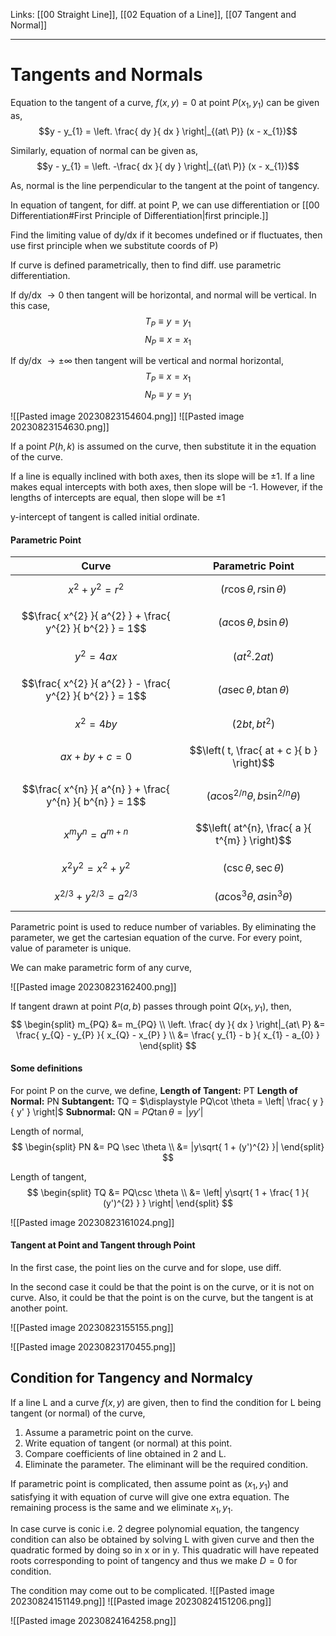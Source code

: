 Links: [[00 Straight Line]], [[02 Equation of a Line]], [[07 Tangent and Normal]]
___
# Tangents and Normals
Equation to the tangent of a curve, $f(x,y) = 0$ at point  $P(x_{1},y_{1})$ can be given as,
$$y - y_{1} = \left. \frac{ dy }{ dx } \right|_{(at\ P)}  (x - x_{1})$$

Similarly, equation of normal can be given as,
$$y - y_{1} = \left. -\frac{ dx }{ dy } \right|_{(at\ P)}  (x - x_{1})$$

As, normal is the line perpendicular to the tangent at the point of tangency.

In equation of tangent, for diff. at point P, we can use differentiation or [[00 Differentiation#First Principle of Differentiation|first principle.]]

Find the limiting value of dy/dx if it becomes undefined or if fluctuates, then use first principle when we substitute coords of P) 

If curve is defined parametrically, then to find diff. use parametric differentiation.

If dy/dx $\to 0$ then tangent will be horizontal, and normal will be vertical. In this case,
$$T_{P} \equiv y = y_{1}$$
$$N_{P} \equiv x = x_{1}$$

If dy/dx $\to \pm \infty$ then tangent will be vertical and normal horizontal,
$$T_{P} \equiv x = x_{1}$$
$$N_{P} \equiv y = y_{1}$$

![[Pasted image 20230823154604.png]]
![[Pasted image 20230823154630.png]]

If a point $P(h,k)$ is assumed on the curve, then substitute it in the equation of the curve. 

If a line is equally inclined with both axes, then its slope will be $\pm 1$. If a line makes equal intercepts with both axes, then slope will be -1. However, if the lengths of intercepts are equal, then slope will be $\pm 1$

y-intercept of tangent is called initial ordinate. 

#### Parametric Point

| Curve                                                     | Parametric Point                               |
| --------------------------------------------------------- | ---------------------------------------------- |
| $$x^{2} + y^{2} = r^{2}$$                                 | $$(r\cos \theta,r\sin \theta)$$                |
| $$\frac{ x^{2} }{ a^{2} } + \frac{ y^{2} }{ b^{2} } = 1$$ | $$(a\cos \theta, b\sin \theta)$$               |
| $$y^{2} = 4ax$$                                           | $$(at^{2}. 2at)$$                              |
| $$\frac{ x^{2} }{ a^{2} } - \frac{ y^{2} }{ b^{2} } = 1$$ | $$(a\sec \theta, b\tan \theta )$$              |
| $$x^{2} = 4by$$                                           | $$(2bt, bt^{2})$$                              |
| $$ax + by + c = 0$$                                       | $$\left( t, \frac{ at + c }{ b } \right)$$     |
| $$\frac{ x^{n} }{ a^{n} } + \frac{ y^{n} }{ b^{n} } = 1$$ | $$(a\cos ^{2/n}\theta, b\sin ^{2/n}\theta)$$   |
| $$x^{m}y^{n} = a^{m+n}$$                                  | $$\left( at^{n}, \frac{ a }{ t^{m} } \right)$$ |
| $$x^{2}y^{2} = x^{2} + y^{2}$$                            | $$(\csc \theta, \sec \theta)$$                   |
| $$x^{2/3} + y^{2/3} = a^{2/3}$$                           | $$(a\cos ^{3} \theta, a\sin ^{3}\theta)$$                                               |

Parametric point is used to reduce number of variables. 
By eliminating the parameter, we get the cartesian equation of the curve. 
For every point, value of parameter is unique. 

We can make parametric form of any curve,

![[Pasted image 20230823162400.png]]

If tangent drawn at point $P(a,b)$ passes through point $Q(x_{1},y_{1})$, then,
$$
\begin{split}
m_{PQ} &= m_{PQ} \\
\left. \frac{ dy }{ dx }  \right|_{at\ P} &= \frac{ y_{Q} - y_{P} }{ x_{Q} - x_{P} } \\
&= \frac{ y_{1} - b }{ x_{1} - a_{0} }
\end{split}
$$

#### Some definitions
For point P on the curve, we define,
**Length of Tangent:** PT
**Length of Normal:** PN
**Subtangent:** TQ = $\displaystyle PQ\cot \theta =  \left| \frac{ y }{ y' } \right|$
**Subnormal:** QN = $PQ \tan \theta = | yy' |$

Length of normal,
$$
\begin{split}
PN &= PQ \sec \theta \\
&= |y\sqrt{ 1 + (y')^{2} }|
\end{split}
$$

Length of tangent,
$$
\begin{split}
TQ &= PQ\csc \theta \\
&= \left| y\sqrt{ 1 + \frac{ 1 }{ (y')^{2} } } \right|
\end{split}
$$

![[Pasted image 20230823161024.png]]

#### Tangent at Point and Tangent through Point 
In the first case, the point lies on the curve and for slope, use diff. 

In the second case it could be that the point is on the curve, or it is not on curve. Also, it could be that the point is on the curve, but the tangent is at another point.

![[Pasted image 20230823155155.png]]

![[Pasted image 20230823170455.png]]

## Condition for Tangency and Normalcy
If a line L and a curve $f(x,y)$ are given, then to find the condition for L being tangent (or normal) of the curve,
1. Assume a parametric point on the curve.
2. Write equation of tangent (or normal) at this point. 
3. Compare coefficients of line obtained in 2 and L. 
4. Eliminate the parameter. The eliminant will be the required condition. 

If parametric point is complicated, then assume point as $(x_{1},y_{1})$ and satisfying it with equation of curve will give one extra equation. 
The remaining process is the same and we eliminate $x_{1},y_{1}$.

In case curve is conic i.e. 2 degree polynomial equation, the tangency condition can also be obtained by solving L with given curve and then the quadratic formed by doing so in x or in y.
This quadratic will have repeated roots corresponding to point of tangency and thus we make $D = 0$ for condition. 

The condition may come out to be complicated.
![[Pasted image 20230824151149.png]]
![[Pasted image 20230824151206.png]]

![[Pasted image 20230824164258.png]]
